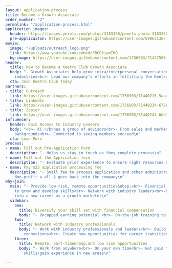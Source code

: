 ```yaml
---
layout: application-process
title: Become a Growth Associate
order_number: "2"
permalink: "/application-process.html"
application_images:
  header: https://images.pexels.com/photos/3183150/pexels-photo-3183150.jpeg?auto=compress&amp;cs=tinysrgb&amp;dpr=2&amp;w=500
  pre-applicaiton: https://user-images.githubusercontent.com/59063136/71215627-21149c80-226d-11ea-947a-28fc3c2843e4.jpg
movie:
  image: "/uploads/outreach_logo.png"
  link: https://www.youtube.com/embed/PBGGfjamIMQ
  bg-image: https://user-images.githubusercontent.com/1756903/71437586-3cd1d580-26a7-11ea-8161-092ad849ac53.jpg
header:
  title: How to Become a Keetro Club Growth Associate
  body: "- Growth Associates help grow intra/interpersonal conversations in different
    industries<br>- Lead our company’s efforts in fulfilling the Keetro mission.\n"
  cta: Join Keetro Club Today
partners:
- title: Outreach
  link: https://user-images.githubusercontent.com/1756903/71440215-5aa43800-26b1-11ea-8ec6-5e94eaf52ec0.png
- title: LinkedIn
  link: https://user-images.githubusercontent.com/1756903/71440234-67289080-26b1-11ea-832b-d9a2ec392d8e.png
- title: Zapier
  link: https://user-images.githubusercontent.com/1756903/71440244-6db70800-26b1-11ea-869d-75450b478866.png
influencer:
  header: Gain Access to Industry Leaders
  body: "<b>- KC </b>has a group of advisors<br>- From sales and marketing leadership
    backgrounds<br>- Committed to seeing members succeed\n"
  cta: Lean More
process:
- name: Fill out Pre-Application Form
  description: "- Helps us stay in touch as they complete process\n"
- name: Fill out the Application form
  description: "- Evaluate prior experience to ensure right resources are provided\n"
- name: Pay $25 application processing fee
  description: "- Small fee to process application and other administrative costs.&nbsp;<br>-
    Non-profit = all $ goes back into the company\n"
why-join:
  main: "- Provide low risk, remote opportunities&nbsp;<br>- Financial incentives
    to grow and develop skills<br>- Network with industry leaders<br>-&nbsp;Transition/grow
    into a new career as a growth marketer\n"
  sidebar:
    one:
      title: Diversify your skill set with financial compensation
      body: "- Uncapped earning potential <br>- On-the-job training to build skill-set\n"
    two:
      title: Network with industry professionals
      body: "- Work with industry professionals and leaders<br>- Build network of
        connections<br>- Create new opportunities for career transitions\n"
    three:
      title: Remote, part-time&nbsp;and low risk opportunities
      body: "- Work from anywhere<br>- On your own time<br>- Get paid to learn new
        skills/gain experience in new areas\n"

---
```

